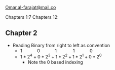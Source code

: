 Omar.al-farajat@mail.co

Chapters 1:7
Chapters 12:

## Chapter 2
- Reading Binary from right to left as convention
  - $1~~~~~~~~~~~~0~~~~~~~~~~~~1~~~~~~~~~~~~~1~~~~~~~~~~~~0$
  - $1*2^4 + 0*2^3 + 1*2^2 + 1*2^1 + 0*2^0$
    - Note the 0 based indexing 